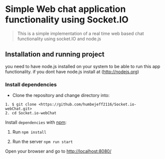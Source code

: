 # Simple Web chat application functionality using Socket.IO

> This is a simple implementation of a real time web based chat functionality using
> socket.IO and node.js

## Installation and running project

 you need to have node.js installed on your system to be able to run this app functionality.
if you dont have node.js install at (<http://nodejs.org>)

### Install dependencies

* Clone the repository and change directory into:

```console
1. $ git clone <https://github.com/humbejeff2116/Socket.io-webChat.git>
2. cd Socket.io-webChat

```

Install `dependencies` with [npm](https://www.npmjs.com/):

1. Run `npm install`

2. Run the server `npm run start`

Open your browser and go to [http://localhost:8080/](http://localhost:8080/)
